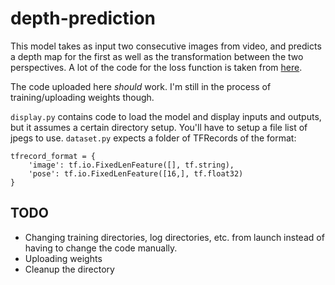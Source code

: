 # depth-prediction

This model takes as input two consecutive images from video, and predicts a depth map for the first as well as the transformation between the two perspectives.
A lot of the code for the loss function is taken from [here](https://github.com/google-research/google-research/tree/master/depth_from_video_in_the_wild).

The code uploaded here *should* work. I'm still in the process of training/uploading weights though.

`display.py` contains code to load the model and display inputs and outputs, but it assumes a certain directory setup. You'll have to setup a file list of jpegs to use.
`dataset.py` expects a folder of TFRecords of the format:
```
tfrecord_format = {
    'image': tf.io.FixedLenFeature([], tf.string),  
    'pose': tf.io.FixedLenFeature([16,], tf.float32)
}
```

## TODO
- Changing training directories, log directories, etc. from launch instead of having to change the code manually.
- Uploading weights
- Cleanup the directory
